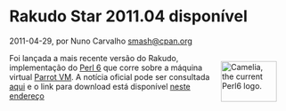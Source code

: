
# Rakudo Star 2011.04 disponível

 2011-04-29, por Nuno Carvalho <smash@cpan.org>

<div class="zemanta-img mt-image-right" style="margin: 1em; display: block; float: right; width: 110px;"><a href="http://commons.wikipedia.org/wiki/File:Camelia.svg"><img src="%%BASE_URI%%imgs/300px-Camelia.svg.png" alt="Camelia, the current Perl6 logo." width="100" height="73" /></a></div>Foi lançada a mais recente versão do Rakudo, implementação do <a href="http://www.perl6.org/">Perl 6</a> que corre sobre a máquina virtual <a href="http://www.parrot.org/">Parrot VM</a>. A notícia oficial pode ser consultada <a href="http://rakudoperl.org/2011/04/28/rakudo-star-2011-04-released/">aqui</a> e o link para download está disponível <a href="http://github.com/rakudo/star/downloads.">neste endereço</a>

<div style="margin-top: 10px; height: 15px;" class="zemanta-pixie"><a class="zemanta-pixie-a" href="http://www.zemanta.com/" title="Enhanced by Zemanta"><br /></a></div>
